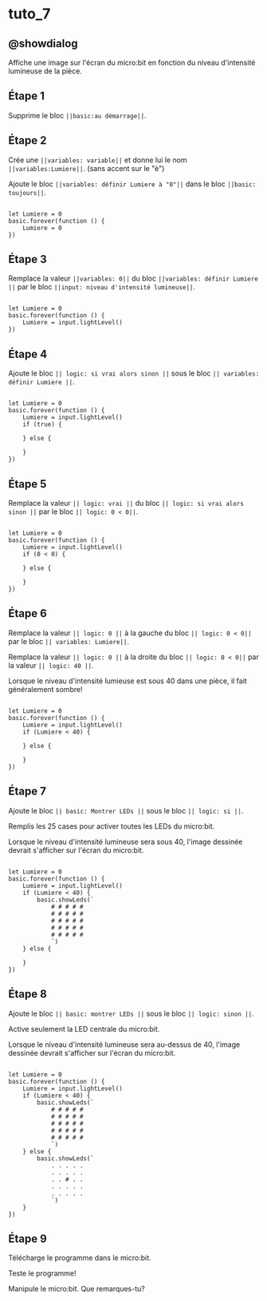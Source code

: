 # tuto_7

## @showdialog

Affiche une image sur l'écran du micro:bit en fonction du niveau d'intensité lumineuse de la pièce.

## Étape 1

Supprime le bloc ``||basic:au démarrage||``.

## Étape 2

Crée une ``||variables: variable||`` et donne lui le nom ``||variables:Lumiere||``. (sans accent sur le "è")

Ajoute le bloc ``||variables: définir Lumiere à "0"||`` dans le bloc ``||basic: toujours||``.

```blocks

let Lumiere = 0
basic.forever(function () {
    Lumiere = 0
})

```

## Étape 3

Remplace la valeur ``||variables: 0||`` du bloc ``||variables: définir Lumiere ||`` par le bloc ``||input: niveau d'intensité lumineuse||``. 


```blocks

let Lumiere = 0
basic.forever(function () {
    Lumiere = input.lightLevel()
})

```

## Étape 4

Ajoute le bloc ``|| logic: si vrai alors sinon ||`` sous le bloc ``|| variables: définir Lumiere ||``.

```blocks

let Lumiere = 0
basic.forever(function () {
    Lumiere = input.lightLevel()
    if (true) {
    	
    } else {
    	
    }
})

```

## Étape 5

Remplace la valeur ``|| logic: vrai ||`` du bloc ``|| logic: si vrai alors sinon ||`` par le bloc ``|| logic: 0 < 0||``. 

```blocks

let Lumiere = 0
basic.forever(function () {
    Lumiere = input.lightLevel()
    if (0 < 0) {
    	
    } else {
    	
    }
})

```

## Étape 6

Remplace la valeur ``|| logic: 0 ||`` à la gauche du bloc ``|| logic: 0 < 0||`` par le bloc ``|| variables: Lumiere||``. 

Remplace la valeur ``|| logic: 0 ||`` à la droite du bloc ``|| logic: 0 < 0||`` par la valeur ``|| logic: 40 ||``.

Lorsque le niveau d'intensité lumieuse est sous 40 dans une pièce, il fait généralement sombre! 

```blocks

let Lumiere = 0
basic.forever(function () {
    Lumiere = input.lightLevel()
    if (Lumiere < 40) {
    	
    } else {
    	
    }
})

```

## Étape 7

Ajoute le bloc ``|| basic: Montrer LEDs ||`` sous le bloc ``|| logic: si ||``.

Remplis les 25 cases pour activer toutes les LEDs du micro:bit.

Lorsque le niveau d'intensité lumineuse sera sous 40, l'image dessinée devrait s'afficher sur l'écran du micro:bit.

```blocks

let Lumiere = 0
basic.forever(function () {
    Lumiere = input.lightLevel()
    if (Lumiere < 40) {
        basic.showLeds(`
            # # # # #
            # # # # #
            # # # # #
            # # # # #
            # # # # #
            `)
    } else {
    	
    }
})

```

## Étape 8

Ajoute le bloc ``|| basic: montrer LEDs ||`` sous le bloc ``|| logic: sinon ||``.

Active seulement la LED centrale du micro:bit.

Lorsque le niveau d'intensité lumineuse sera au-dessus de 40, l'image dessinée devrait s'afficher sur l'écran du micro:bit.

```blocks

let Lumiere = 0
basic.forever(function () {
    Lumiere = input.lightLevel()
    if (Lumiere < 40) {
        basic.showLeds(`
            # # # # #
            # # # # #
            # # # # #
            # # # # #
            # # # # #
            `)
    } else {
        basic.showLeds(`
            . . . . .
            . . . . .
            . . # . .
            . . . . .
            . . . . .
            `)
    }
})

```

## Étape 9

Télécharge le programme dans le micro:bit.

Teste le programme!

Manipule le micro:bit. Que remarques-tu?
